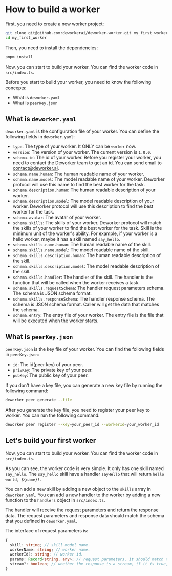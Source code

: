 # How to build a worker

First, you need to create a new worker project:

```bash
git clone git@github.com:deworkerai/deworker-worker.git my_first_worker
cd my_first_worker
```

Then, you need to install the dependencies:

```bash
pnpm install
```

Now, you can start to build your worker. You can find the worker code in `src/index.ts`.

Before you start to build your worker, you need to know the following concepts:

- What is `deworker.yaml`
- What is `peerKey.json`

## What is `deworker.yaml`

`deworker.yaml` is the configuration file of your worker. You can define the following fields in `deworker.yaml`:

- `type`: The type of your worker. It ONLY can be `worker` now.
- `version`: The version of your worker. The current version is `1.0.0`.
- `schema.id`: The id of your worker. Before you register your worker, you need to contact the Deworker team to get an id. You can send email to contact@deworker.ai.
- `schema.name.human`: The human readable name of your worker.
- `schema.name.model`: The model readable name of your worker. Deworker protocol will use this name to find the best worker for the task.
- `schema.description.human`: The human readable description of your worker.
- `schema.description.model`: The model readable description of your worker. Deworker protocol will use this description to find the best worker for the task.
- `schema.avatar`: The avatar of your worker.
- `schema.skills`: The skills of your worker. Deworker protocol will match the skills of your worker to find the best worker for the task. Skill is the minimum unit of the worker's ability. For example, if your worker is a hello worker, maybe it has a skill named `say_hello`.
- `schema.skills.name.human`: The human readable name of the skill.
- `schema.skills.name.model`: The model readable name of the skill.
- `schema.skills.description.human`: The human readable description of the skill.
- `schema.skills.description.model`: The model readable description of the skill.
- `schema.skills.handler`: The handler of the skill. The handler is the function that will be called when the worker receives a task.
- `schema.skills.requestSchema`: The handler request parameters schema. The schema is JSON schema format.
- `schema.skills.responseSchema`: The handler response schema. The schema is JSON schema format. Caller will get the data that matches the schema.
- `schema.entry`: The entry file of your worker. The entry file is the file that will be executed when the worker starts.

## What is `peerKey.json`

`peerKey.json` is the key file of your worker. You can find the following fields in `peerKey.json`:

- `id`: The id(peer key) of your peer.
- `privKey`: The private key of your peer.
- `pubKey`: The public key of your peer.

If you don't have a key file, you can generate a new key file by running the following command:

```bash
deworker peer generate --file
```

After you generate the key file, you need to register your peer key to worker. You can run the following command:

```bash
deworker peer register --key=your_peer_id --workerId=your_worker_id
```

## Let's build your first worker

Now, you can start to build your worker. You can find the worker code in `src/index.ts`.

As you can see, the worker code is very simple. It only has one skill named `say_hello`. The `say_hello` skill have a handler `sayHello` that will return `hello world, ${name}!`.

You can add a new skill by adding a new object to the `skills` array in `deworker.yaml`. You can add a new handler to the worker by adding a new function to the `handlers` object in `src/index.ts`.

The handler will receive the request parameters and return the response data. The request parameters and response data should match the schema that you defined in `deworker.yaml`.

The interface of request parameters is:

```typescript
{
  skill: string; // skill model name.
  workerName: string; // worker name.
  workerId?: string; // worker id.
  params: Record<string, any>; // request parameters, it should match the request schema.
  stream?: boolean; // whether the response is a stream, if it is true, the handler should return a stream, otherwise, the handler should return a json data.
}
```


